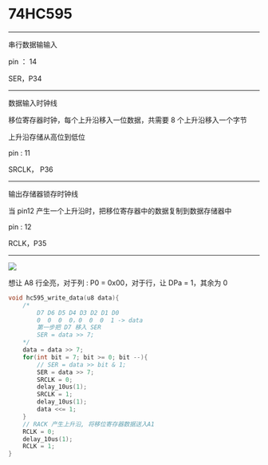 # 74HC595

---

串行数据输输入

pin ： 14

SER，P34

---

数据输入时钟线

移位寄存器时钟，每个上升沿移入一位数据，共需要 8 个上升沿移入一个字节

上升沿存储从高位到低位

pin : 11

SRCLK， P36

---

输出存储器锁存时钟线

当 pin12 产生一个上升沿时，把移位寄存器中的数据复制到数据存储器中

pin : 12

RCLK，P35

---

![](C:\Users\95432\AppData\Roaming\marktext\images\2024-04-16-19-01-35-image.png)

想让 A8 行全亮，对于列 : P0 = 0x00，对于行，让 DPa = 1，其余为 0

```c
void hc595_write_data(u8 data){
    /*
        D7 D6 D5 D4 D3 D2 D1 D0
        0  0  0  0，0  0  0  1 -> data 
        第一步把 D7 移入 SER
        SER = data >> 7;
    */
    data = data >> 7;
    for(int bit = 7; bit >= 0; bit --){
        // SER = data >> bit & 1;
        SER = data >> 7;
        SRCLK = 0;
        delay_10us(1);
        SRCLK = 1;
        delay_10us(1);
        data <<= 1;    
    }    
    // RACK 产生上升沿, 将移位寄存器数据送入A1
    RCLK = 0;
    delay_10us(1);
    RCLK = 1;
}
```
